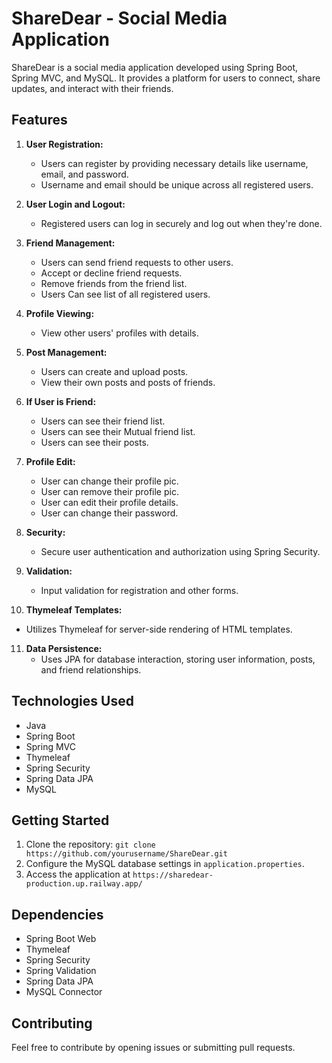 # ShareDear - Social Media Application

ShareDear is a social media application developed using Spring Boot, Spring MVC, and MySQL. It provides a platform for users to connect, share updates, and interact with their friends.

## Features

1. **User Registration:**
   - Users can register by providing necessary details like username, email, and password.
   - Username and email should be unique across all registered users.

2. **User Login and Logout:**
   - Registered users can log in securely and log out when they're done.

3. **Friend Management:**
   - Users can send friend requests to other users.
   - Accept or decline friend requests.
   - Remove friends from the friend list.
   - Users Can see list of all registered users.

4. **Profile Viewing:**
   - View other users' profiles with details.

5. **Post Management:**
   - Users can create and upload posts.
   - View their own posts and posts of friends.

6. **If User is Friend:**
   - Users can see their friend list.
   - Users can see their Mutual friend list.
   - Users can see their posts.
  
7. **Profile Edit:**
   - User can change their profile pic.
   - User can remove their profile pic.
   - User can edit their profile details.
   - User can change their password.
     
8. **Security:**
   - Secure user authentication and authorization using Spring Security.

9. **Validation:**
   - Input validation for registration and other forms.

10. **Thymeleaf Templates:**
   - Utilizes Thymeleaf for server-side rendering of HTML templates.

11. **Data Persistence:**
    - Uses JPA for database interaction, storing user information, posts, and friend relationships.

## Technologies Used

- Java
- Spring Boot
- Spring MVC
- Thymeleaf
- Spring Security
- Spring Data JPA
- MySQL

## Getting Started

1. Clone the repository: `git clone https://github.com/yourusername/ShareDear.git`
2. Configure the MySQL database settings in `application.properties`.
3. Access the application at `https://sharedear-production.up.railway.app/`

## Dependencies

- Spring Boot Web
- Thymeleaf
- Spring Security
- Spring Validation
- Spring Data JPA
- MySQL Connector

## Contributing

Feel free to contribute by opening issues or submitting pull requests.

